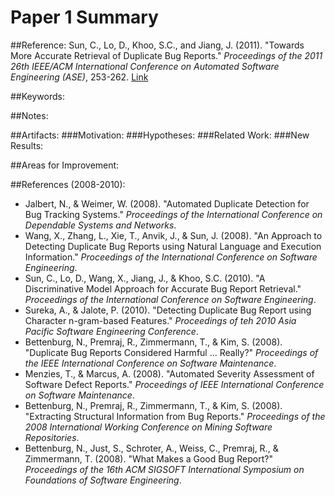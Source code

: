 # Paper 1 Summary

##Reference:
Sun, C., Lo, D., Khoo, S.C., and Jiang, J. (2011). "Towards More Accurate Retrieval of Duplicate Bug Reports." *Proceedings of the 2011 26th IEEE/ACM International Conference on Automated Software Engineering (ASE)*, 253-262. [Link](http://dl.acm.org/citation.cfm?id=2190180)

##Keywords:


##Notes:


##Artifacts:
###Motivation: 
###Hypotheses:
###Related Work:
###New Results: 

##Areas for Improvement:


##References (2008-2010):
- Jalbert, N., & Weimer, W. (2008). "Automated Duplicate Detection for Bug Tracking Systems." *Proceedings of the International Conference on Dependable Systems and Networks*.
- Wang, X., Zhang, L., Xie, T., Anvik, J., & Sun, J. (2008). "An Approach to Detecting Duplicate Bug Reports using Natural Language and Execution Information." *Proceedings of the International Conference on Software Engineering*.
- Sun, C., Lo, D., Wang, X., Jiang, J., & Khoo, S.C. (2010). "A Discriminative Model Approach for Accurate Bug Report Retrieval." *Proceedings of the International Conference on Software Engineering*.
- Sureka, A., & Jalote, P. (2010). "Detecting Duplicate Bug Report using Character n-gram-based Features." *Proceedings of teh 2010 Asia Pacific Software Engineering Conference*.
- Bettenburg, N., Premraj, R., Zimmermann, T., & Kim, S. (2008). "Duplicate Bug Reports Considered Harmful ... Really?" *Proceedings of the IEEE International Conference on Software Maintenance*.
- Menzies, T., & Marcus, A. (2008). "Automated Severity Assessment of Software Defect Reports." *Proceedings of IEEE International Conference on Software Maintenance*.
- Bettenburg, N., Premraj, R., Zimmermann, T., & Kim, S. (2008). "Extracting Structural Information from Bug Reports." *Proceedings of the 2008 International Working Conference on Mining Software Repositories*.
- Bettenburg, N., Just, S., Schroter, A., Weiss, C., Premraj, R., & Zimmermann, T. (2008). "What Makes a Good Bug Report?" *Proceedings of the 16th ACM SIGSOFT International Symposium on Foundations of Software Engineering*.
